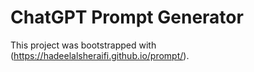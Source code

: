 # ChatGPT Prompt Generator

This project was bootstrapped with (https://hadeelalsheraifi.github.io/prompt/).

